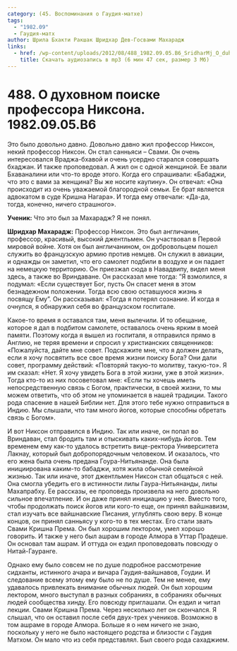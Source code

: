 ```yaml
---
category: (45. Воспоминания о Гаудия-матхе)
tags:
  - "1982.09"
  - Гаудия-матх
author: Шрила Бхакти Ракшак Шридхар Дев-Госвами Махарадж
links:
  - href: /wp-content/uploads/2012/08/488_1982.09.05.B6_SridharMj_O_duhovnom_poiske_professora_Niksona.mp3
    title: Скачать аудиозапись в mp3 (6 мин 47 сек, размер 3 Мб)
---
```


# 488. О духовном поиске профессора Никсона. 1982.09.05.B6

Это было довольно давно. Довольно давно жил профессор Никсон, некий профессор Никсон. Он стал санньяси – Свами. Он очень интересовался Враджа-бхавой и очень усердно старался совершать бхаджан. И также проповедовал. А жил он с одной женщиной. Ее звали Бхаваналини или что-то вроде этого. Когда его спрашивали: «Бабаджи, что это с вами за женщина? Вы же носите каупину». Он отвечал: «Она происходит из очень уважаемой благородной семьи. Ее брат является адвокатом в суде Кришна Нагара». И тогда ему отвечали: «Да-да, тогда, конечно, ничего страшного».

**Ученик:** Что это был за Махарадж? Я не понял.

**Шридхар Махарадж:** Профессор Никсон. Это был англичанин, профессор, красивый, высокий джентльмен. Он участвовал в Первой мировой войне. Хотя он был англичанином, он добровольцем пошел служить во французскую армию против немцев. Он служил в авиации, и однажды он заметил, что его самолет подбили в воздухе и он падает на немецкую территорию. Он приезжал сюда в Навадвипу, видел меня здесь, а также во Вриндаване. Он рассказал мне тогда: ”Я взмолился, я подумал: «Если существует Бог, пусть Он спасет меня в этом безнадежном положении. Тогда всю свою оставшуюся жизнь я посвящу Ему”. Он рассказывал: «Тогда я потерял сознание. И когда я очнулся, я обнаружил себя во французском госпитале.

Какое-то время я оставался там, меня вылечили. И то обещание, которое я дал в подбитом самолете, оставалось очень ярким в моей памяти. Поэтому когда я вышел из госпиталя, я отправился прямо в Англию, не теряя времени и спросил у христианских священников: «Пожалуйста, дайте мне совет. Подскажите мне, что я должен делать, если я хочу посвятить все свое время жизни поиску Бога? Они дали совет, программу действий: «Повторяй такую-то молитву, такую-то». Я им сказал: «Нет. Я хочу увидеть Бога в этой жизни, уже в этой жизни». Тогда кто-то из них посоветовал мне: «Если ты хочешь иметь непосредственную связь с Богом, практически, в своей жизни, то мы можем ответить, что об этом не упоминается в нашей традиции. Такого рода спасение в нашей Библии нет. Для этого тебе нужно отправиться в Индию. Мы слышали, что там много йогов, которые способны обретать связь с Богом».

И вот Никсон отправился в Индию. Так или иначе, он попал во Вриндаван, стал бродить там и отыскивать каких-нибудь йогов. Тем временем ему как-то удалось встретить вице-ректора Университета Лакнау, который был добропорядочным человеком. И оказалось, что его жена была очень предана Гоура-Нитьянанде. Она была инициирована каким-то бабаджи, хотя жила обычной семейной жизнью. Так или иначе, этот джентльмен Никсон стал общаться с ней. Она смогла убедить его в истинности лилы Гаура-Нитьянанды, лилы Махапрабху. Ее рассказы, ее проповедь произвела на него довольно сильное впечатление. И он даже принял инициацию у нее. Вместо того, чтобы продолжать поиск йогов или кого-то еще, он принял вайшнавизм, стал изучать все вайшнавские Писания, углублять свою веру. В конце концов, он принял санньясу у кого-то в тех местах. Его стали звать Свами Кришна Према. Он был хорошим лектором, умел хорошо говорить. И также у него был ашрам в городе Алмора в Уттар Прадеше. Он основал там ашрам. И оттуда он ездил проповедовать повсюду о Нитай-Гауранге.

Однако ему было совсем не по душе подробное рассмотрение сидханты, истинного ачара и вичара Гаудия-вайшнавов, Гоудии. И следование всему этому ему было не по душе. Тем не менее, ему удавалось привлекать внимание обычных людей. Он был хорошим лектором, много выступал в разных собраниях, в собраниях обычных людей сообщества хинду. Его повсюду приглашали. Он ездил и читал лекции. Свами Кришна Према. Через несколько лет он скончался. Я слышал, что он оставил после себя двух-трех учеников. Возможно в том ашраме в городе Алмора. Больше я о нем ничего не знаю, поскольку у него не было настоящего родства и близости с Гаудия Матхом. Он мало что из себя представлял. Был своего рода сахаджием.

